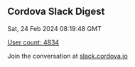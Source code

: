 ## Cordova Slack Digest
Sat, 24 Feb 2024 08:19:48 GMT

[User count: 4834](https://cordova.slack.com/)


Join the conversation at [slack.cordova.io](http://slack.cordova.io/)
